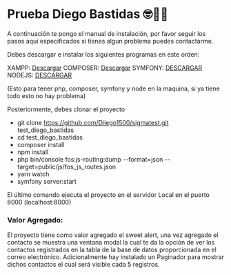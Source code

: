 # Prueba Diego Bastidas 🤓👨‍💻

A continuación te pongo el manual de instalación, por favor seguir los pasos aquí especificados si tienes algun problema puedes contactarme.

Debes descargar e instalar  los siguientes programas en este orden:

XAMPP: [Descargar](httphttps://www.apachefriends.org/es/download.html:// "Descargar")
COMPOSER: [Descargar](https://getcomposer.org/ "Descargar")
SYMFONY: [DESCARGAR](https://symfony.com/download "DESCARGAR")
NODEJS: [DESCARGAR](https://nodejs.org/es/ "DESCARGAR")

(Esto para tener php, composer, symfony y node en la maquina, si ya tiene todo esto no hay problema)


Posteriormente, debes clonar el proyecto

- git clone https://github.com/Diiego1500/sigmatest.git test_diego_bastidas
- cd test_diego_bastidas
- composer install
- npm install
- php bin/console fos:js-routing:dump --format=json --target=public/js/fos_js_routes.json
- yarn watch
- symfony server:start

El último comando ejecuta el proyecto en el servidor Local en el puerto 8000 (localhost:8000)

### Valor Agregado:

El proyecto tiene como valor agregado el sweet alert, una vez agregado el contacto se muestra una ventana modal la cual te da la opción de ver los contactos registrados en la tabla de la base de datos proporcionada en el correo electrónico. Adicionalmente hay instalado un Paginador para mostrar dichos contactos el cual será visible cada 5 registros.
